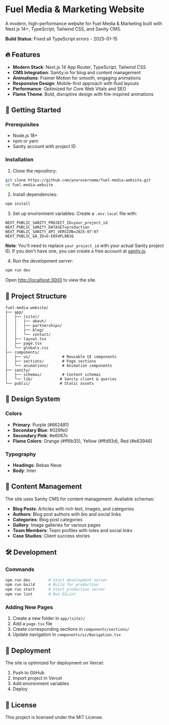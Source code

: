 # Fuel Media & Marketing Website

A modern, high-performance website for Fuel Media & Marketing built with Next.js 14+, TypeScript, Tailwind CSS, and Sanity CMS.

**Build Status**: Fixed all TypeScript errors - 2025-01-15

## 🔥 Features

- **Modern Stack**: Next.js 14 App Router, TypeScript, Tailwind CSS
- **CMS Integration**: Sanity.io for blog and content management
- **Animations**: Framer Motion for smooth, engaging animations
- **Responsive Design**: Mobile-first approach with fluid layouts
- **Performance**: Optimized for Core Web Vitals and SEO
- **Flame Theme**: Bold, disruptive design with fire-inspired animations

## 🚀 Getting Started

### Prerequisites

- Node.js 18+
- npm or yarn
- Sanity account with project ID

### Installation

1. Clone the repository:
```bash
git clone https://github.com/yourusername/fuel-media-website.git
cd fuel-media-website
```

2. Install dependencies:
```bash
npm install
```

3. Set up environment variables:
Create a `.env.local` file with:
```
NEXT_PUBLIC_SANITY_PROJECT_ID=your_project_id
NEXT_PUBLIC_SANITY_DATASET=production
NEXT_PUBLIC_SANITY_API_VERSION=2025-07-07
NEXT_PUBLIC_GA_ID=G-E0X4PL8B1Q
```

**Note**: You'll need to replace `your_project_id` with your actual Sanity project ID. If you don't have one, you can create a free account at [sanity.io](https://sanity.io).

4. Run the development server:
```bash
npm run dev
```

Open [http://localhost:3000](http://localhost:3000) to view the site.

## 📁 Project Structure

```
fuel-media-website/
├── app/
│   ├── (site)/
│   │   ├── about/
│   │   ├── partnerships/
│   │   ├── blog/
│   │   └── contact/
│   ├── layout.tsx
│   ├── page.tsx
│   └── globals.css
├── components/
│   ├── ui/              # Reusable UI components
│   ├── sections/        # Page sections
│   └── animations/      # Animation components
├── sanity/
│   ├── schemas/         # Content schemas
│   └── lib/            # Sanity client & queries
└── public/             # Static assets
```

## 🎨 Design System

### Colors
- **Primary**: Purple (#662481)
- **Secondary Blue**: #029fe0
- **Secondary Pink**: #e6067c
- **Flame Colors**: Orange (#ff6b35), Yellow (#ffd93d), Red (#e63946)

### Typography
- **Headings**: Bebas Neue
- **Body**: Inter

## 📝 Content Management

The site uses Sanity CMS for content management. Available schemas:

- **Blog Posts**: Articles with rich text, images, and categories
- **Authors**: Blog post authors with bio and social links
- **Categories**: Blog post categories
- **Gallery**: Image galleries for various pages
- **Team Members**: Team profiles with roles and social links
- **Case Studies**: Client success stories

## 🛠️ Development

### Commands

```bash
npm run dev        # Start development server
npm run build      # Build for production
npm run start      # Start production server
npm run lint       # Run ESLint
```

### Adding New Pages

1. Create a new folder in `app/(site)/`
2. Add a `page.tsx` file
3. Create corresponding sections in `components/sections/`
4. Update navigation in `components/ui/Navigation.tsx`

## 🚀 Deployment

The site is optimized for deployment on Vercel:

1. Push to GitHub
2. Import project in Vercel
3. Add environment variables
4. Deploy

## 📄 License

This project is licensed under the MIT License.